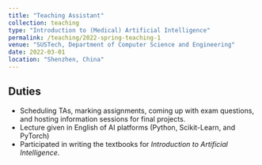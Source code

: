 ```yaml
---
title: "Teaching Assistant"
collection: teaching
type: "Introduction to (Medical) Artificial Intelligence"
permalink: /teaching/2022-spring-teaching-1
venue: "SUSTech, Department of Computer Science and Engineering"
date: 2022-03-01
location: "Shenzhen, China"
---
```


## Duties

- Scheduling TAs, marking assignments, coming up with exam questions, and hosting information sessions for final projects.
- Lecture given in English of AI platforms (Python, Scikit-Learn, and PyTorch)
- Participated in writing the textbooks for *Introduction to Artificial Intelligence*.